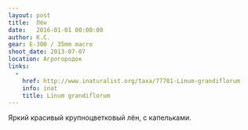 ```yaml
---
layout: post
title:  Лён
date:   2016-01-01 00:00:00
author: К.С.
gear: E-300 / 35mm macro
shoot_date: 2013-07-07
location: Агрогородок
links:
  -
    href: http://www.inaturalist.org/taxa/77781-Linum-grandiflorum
    info: inat
    title: Linum grandiflorum
---
```


Яркий красивый крупноцветковый лён, с капельками.
